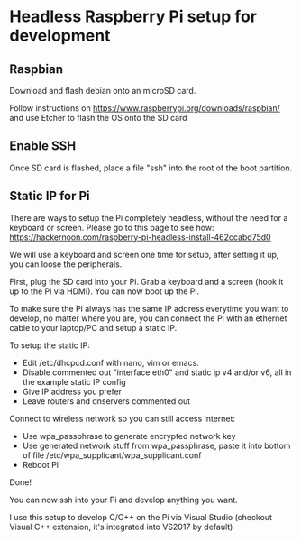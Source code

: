 # Headless Raspberry Pi setup for development

## Raspbian

Download and flash debian onto an microSD card.

Follow instructions on https://www.raspberrypi.org/downloads/raspbian/ and use Etcher to flash the OS onto the SD card

## Enable SSH
Once SD card is flashed, place a file "ssh" into the root of the boot partition.

## Static IP for Pi

There are ways to setup the Pi completely headless, without the need for a keyboard or screen. Please go to this page to see how: https://hackernoon.com/raspberry-pi-headless-install-462ccabd75d0

We will use a keyboard and screen one time for setup, after setting it up, you can loose the peripherals.

First, plug the SD card into your Pi. Grab a keyboard and a screen (hook it up to the Pi via HDMI). You can now boot up the Pi.

To make sure the Pi always has the same IP address everytime you want to develop, no matter where you are, you can connect the Pi with an ethernet cable to your laptop/PC and setup a static IP.

To setup the static IP:
* Edit /etc/dhcpcd.conf with nano, vim or emacs.
* Disable commented out "interface eth0" and static ip v4 and/or v6, all in the example static IP config
* Give IP address you prefer
* Leave routers and dnservers commented out

Connect to wireless network so you can still access internet:
* Use wpa_passphrase to generate encrypted network key
* Use generated network stuff from wpa_passphrase, paste it into bottom of file /etc/wpa_supplicant/wpa_supplicant.conf
* Reboot Pi

Done! 

You can now ssh into your Pi and develop anything you want.

I use this setup to develop C/C++ on the Pi via Visual Studio (checkout Visual C++ extension, it's integrated into VS2017 by default)




